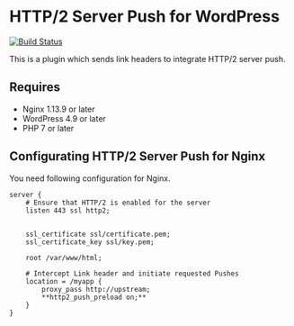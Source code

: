 # HTTP/2 Server Push for WordPress

[![Build Status](https://travis-ci.org/tarosky/http2-server-push.svg?branch=master)](https://travis-ci.org/tarosky/http2-server-push)

This is a plugin which sends link headers to integrate HTTP/2 server push.

## Requires

* Nginx 1.13.9 or later
* WordPress 4.9 or later
* PHP 7 or later

## Configurating HTTP/2 Server Push for Nginx

You need following configuration for Nginx.

```
server {
    # Ensure that HTTP/2 is enabled for the server
    listen 443 ssl http2;


    ssl_certificate ssl/certificate.pem;
    ssl_certificate_key ssl/key.pem;

    root /var/www/html;

    # Intercept Link header and initiate requested Pushes
    location = /myapp {
        proxy_pass http://upstream;
        **http2_push_preload on;**
    }
}
```
